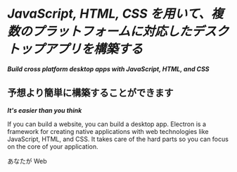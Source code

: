 # _**JavaScript, HTML, CSS を用いて、複数のプラットフォームに対応したデスクトップアプリを構築する**_

_**Build cross platform desktop apps with JavaScript, HTML, and CSS**_

## 予想より簡単に構築することができます

_**It's easier than you think**_

If you can build a website, you can build a desktop app. Electron is a framework for creating native applications with web technologies like JavaScript, HTML, and CSS. It takes care of the hard parts so you can focus on the core of your application.

あなたが Web 

